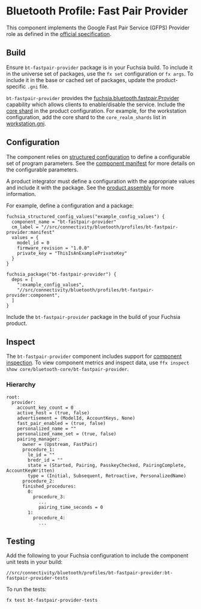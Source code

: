 # Bluetooth Profile: Fast Pair Provider

This component implements the Google Fast Pair Service (GFPS) Provider role as defined in the
[official specification](https://developers.google.com/nearby/fast-pair/spec).

## Build

Ensure `bt-fastpair-provider` package is in your Fuchsia build. To include it in the universe set
of packages, use the `fx set` configuration or `fx args`. To include it in the base or cached set
of packages, update the product-specific `.gni` file.

`bt-fastpair-provider` provides the [fuchsia.bluetooth.fastpair.Provider](/sdk/fidl/fuchsia.bluetooth.fastpair/provider.fidl)
capability which allows clients to enable/disable the service. Include the
[core shard](/src/connectivity/bluetooth/core/bt-init/meta/bt-fastpair.core_shard.cml) in the
product configuration. For example, for the workstation configuration, add the core shard to the
`core_realm_shards` list in [workstation.gni](/products/common/workstation.gni).

## Configuration

The component relies on [structured configuration](https://fuchsia.dev/fuchsia-src/development/components/configuration/structured_config)
to define a configurable set of program parameters. See the [component manifest](meta/bt-fastpair-provider.cml)
for more details on the configurable parameters.

A product integrator must define a configuration with the appropriate values and include it with
the package. See the [product assembly](https://fuchsia.dev/fuchsia-src/development/components/configuration/assembling_structured_config)
for more information.

For example, define a configuration and a package:

```
fuchsia_structured_config_values("example_config_values") {
  component_name = "bt-fastpair-provider"
  cm_label = "//src/connectivity/bluetooth/profiles/bt-fastpair-provider:manifest"
  values = {
    model_id = 0
    firmware_revision = "1.0.0"
    private_key = "ThisIsAnExamplePrivateKey"
  }
}

fuchsia_package("bt-fastpair-provider") {
  deps = [
    ":example_config_values",
    "//src/connectivity/bluetooth/profiles/bt-fastpair-provider:component",
  ]
}
```

Include the `bt-fastpair-provider` package in the build of your Fuchsia product.

## Inspect

The `bt-fastpair-provider` component includes support for
[component inspection](https://fuchsia.dev/fuchsia-src/development/diagnostics/inspect). To view
component metrics and inspect data, use `ffx inspect show core/bluetooth-core/bt-fastpair-provider`.

### Hierarchy

```
root:
  provider:
    account_key_count = 0
    active_host = (true, false)
    advertisement = (ModelId, AccountKeys, None)
    fast_pair_enabled = (true, false)
    personalized_name = ""
    personalized_name_set = (true, false)
    pairing_manager:
      owner = (Upstream, FastPair)
      procedure_1:
        le_id = ""
        bredr_id = ""
        state = (Started, Pairing, PasskeyChecked, PairingComplete, AccountKeyWritten)
        type = (Initial, Subsequent, Retroactive, PersonalizedName)
      procedure_2:
      finished_procedures:
        0:
          procedure_3:
            ...
            pairing_time_seconds = 0
        1:
          procedure_4:
            ...
```

## Testing

Add the following to your Fuchsia configuration to include the component unit tests in your build:

`//src/connectivity/bluetooth/profiles/bt-fastpair-provider:bt-fastpair-provider-tests`

To run the tests:

```
fx test bt-fastpair-provider-tests
```
